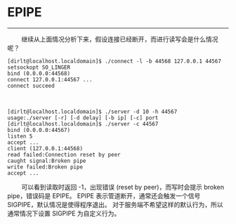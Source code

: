 # EPIPE
***

&emsp;&emsp;
继续从上面情况分析下来，假设连接已经断开，而进行读写会是什么情况呢？

    [dirlt@localhost.localdomain]$ ./connect -l -b 44568 127.0.0.1 44567
    setsockopt SO_LINGER
    bind (0.0.0.0:44568)
    connect 127.0.0.1:44567 ...
    connect succeed

&emsp;&emsp;

    [dirlt@localhost.localdomain]$ ./server -d 10 -h 44567
    usage:./server [-r] [-d delay] [-b ip] [-c] port
    [dirlt@localhost.localdomain]$ ./server -c 44567
    bind (0.0.0.0:44567)
    listen 5
    accept ...
    client (127.0.0.1:44568)
    read failed:Connection reset by peer
    caught signal:Broken pipe
    write failed:Broken pipe
    accept ...

&emsp;&emsp;
可以看到读取时返回 -1，出现错误 (reset by peer)，而写时会提示 broken pipe，错误码是 EPIPE。
EPIPE 表示管道断开，通常还会触发一个信号 SIGPIPE，默认情况是使得程序退出。
对于服务端不希望这样的默认行为，所以通常情况下设置 SIGPIPE 为自定义行为。
